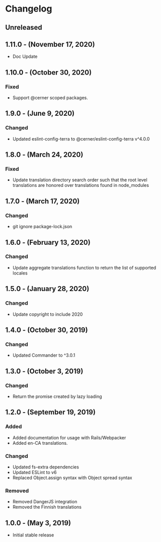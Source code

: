 Changelog
=========

Unreleased
----------

1.11.0 - (November 17, 2020)
----------

* Doc Update

1.10.0 - (October 30, 2020)
----------
### Fixed
* Support @cerner scoped packages.

1.9.0 - (June 9, 2020)
----------
### Changed
* Updated eslint-config-terra to @cerner/eslint-config-terra v^4.0.0

1.8.0 - (March 24, 2020)
----------
### Fixed
* Update translation directory search order such that the root level translations are honored over translations found in node_modules

1.7.0 - (March 17, 2020)
----------
### Changed
* git ignore package-lock.json

1.6.0 - (February 13, 2020)
----------
### Changed
* Update aggregate translations function to return the list of supported locales

1.5.0 - (January 28, 2020)
----------
### Changed
* Update copyright to include 2020

1.4.0 - (October 30, 2019)
----------
### Changed
* Updated Commander to ^3.0.1

1.3.0 - (October 3, 2019)
----------
### Changed
* Return the promise created by lazy loading

1.2.0 - (September 19, 2019)
----------
### Added
* Added documentation for usage with Rails/Webpacker
* Added en-CA translations.

### Changed
* Updated fs-extra dependencies
* Updated ESLint to v6
* Replaced Object.assign syntax with Object spread syntax

### Removed
* Removed DangerJS integration
* Removed the Finnish translations

1.0.0 - (May 3, 2019)
----------
* Initial stable release

